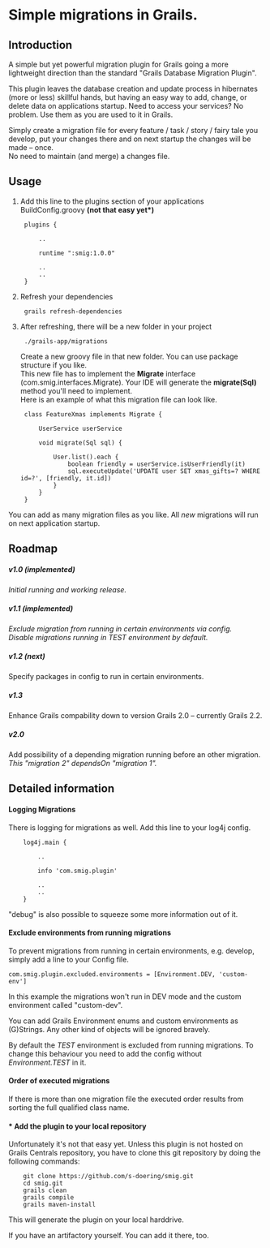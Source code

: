 # Simple migrations in Grails. #

## Introduction ##

A simple but yet powerful migration plugin for Grails going a more lightweight direction than the standard "Grails Database Migration Plugin".

This plugin leaves the database creation and update process in hibernates (more or less) skillful hands, but having an easy way to add, change, or delete data on applications startup. Need to access your services? No problem. Use them as you are used to it in Grails.  

Simply create a migration file for every feature / task / story / fairy tale you develop, put your changes there and on next startup the changes will be made – once.  
No need to maintain (and merge) a changes file.


## Usage ##

1. Add this line to the plugins section of your applications BuildConfig.groovy __(not that easy yet*)__

        plugins {

            ..

            runtime ":smig:1.0.0"

            ..
            ..
        }

2. Refresh your dependencies

        grails refresh-dependencies

3. After refreshing, there will be a new folder in your project

        ./grails-app/migrations
   
   Create a new groovy file in that new folder. You can use package structure if you like.  
   This new file has to implement the **Migrate** interface (com.smig.interfaces.Migrate). Your IDE will generate the **migrate(Sql)** method you'll need to implement.  
   Here is an example of what this migration file can look like.
   
        class FeatureXmas implements Migrate {
    
            UserService userService

            void migrate(Sql sql) {
    
                User.list().each {
                    boolean friendly = userService.isUserFriendly(it)
                    sql.executeUpdate('UPDATE user SET xmas_gifts=? WHERE id=?', [friendly, it.id])
                }
            }
        }
    
You can add as many migration files as you like. All _new_ migrations will run on next application startup.


## Roadmap ##

##### _v1.0 (implemented)_ #####

_Initial running and working release._

##### _v1.1 (implemented)_ #####

_Exclude migration from running in certain environments via config._  
_Disable migrations running in TEST environment by default._

##### __v1.2 (next)__ #####

Specify packages in config to run in certain environments.

##### v1.3 #####

Enhance Grails compability down to version Grails 2.0 – currently Grails 2.2.

##### v2.0 #####

Add possibility of a depending migration running before an other migration. _This "migration 2" dependsOn "migration 1"._


## Detailed information ##

#### Logging Migrations ####

There is logging for migrations as well. Add this line to your log4j config.

        log4j.main {

            ..

            info 'com.smig.plugin'

            ..
            ..
        }

"debug" is also possible to squeeze some more information out of it.

#### Exclude environments from running migrations ####

To prevent migrations from running in certain environments, e.g. develop, simply add a line to your Config file.

    com.smig.plugin.excluded.environments = [Environment.DEV, 'custom-env']

In this example the migrations won't run in DEV mode and the custom environment called "custom-dev".

You can add Grails Environment enums and custom environments as (G)Strings. Any other kind of objects will be ignored bravely.

By default the _TEST_ environment is excluded from running migrations. To change this behaviour you need to add the config without _Environment.TEST_ in it.

#### Order of executed migrations ####

If there is more than one migration file the executed order results from sorting the full qualified class name.

#### __*__ Add the plugin to your local repository ####

Unfortunately it's not that easy yet. Unless this plugin is not hosted on Grails Centrals repository, you have to clone this git repository by doing the following commands:

        git clone https://github.com/s-doering/smig.git
        cd smig.git
        grails clean
        grails compile
        grails maven-install

This will generate the plugin on your local harddrive.

If you have an artifactory yourself. You can add it there, too.

